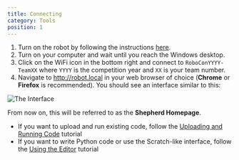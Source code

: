 ```yaml
---
title: Connecting
category: Tools
position: 1
---
```

1. Turn on the robot by following the instructions [here](/tutorials/turning-everything-on.md).
1. Turn on your computer and wait until you reach the Windows desktop.
2. Click on the WiFi icon in the bottom right and connect to `RoboConYYYY-TeamXX` where `YYYY` is the competition year and `XX` is your team number.
3. Navigate to <http://robot.local> in your web browser of choice (**Chrome** or **Firefox** is recommended). You should see an interface similar to this:

![The Interface](/images/shepherd.png)

From now on, this will be referred to as the **Shepherd Homepage**.

- If you want to upload and run existing code, follow the [Uploading and Running Code](/tools/uploading.md) tutorial
- If you want to write Python code or use the Scratch-like interface, follow the [Using the Editor](/tools/editor.md) tutorial
